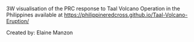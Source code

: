 3W visualisation of the PRC response to Taal Volcano Operation in the Philippines available at https://philippineredcross.github.io/Taal-Volcano-Eruption/

Created by: Elaine Manzon
